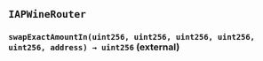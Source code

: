 ## `IAPWineRouter`






### `swapExactAmountIn(uint256, uint256, uint256, uint256, uint256, address) → uint256` (external)








